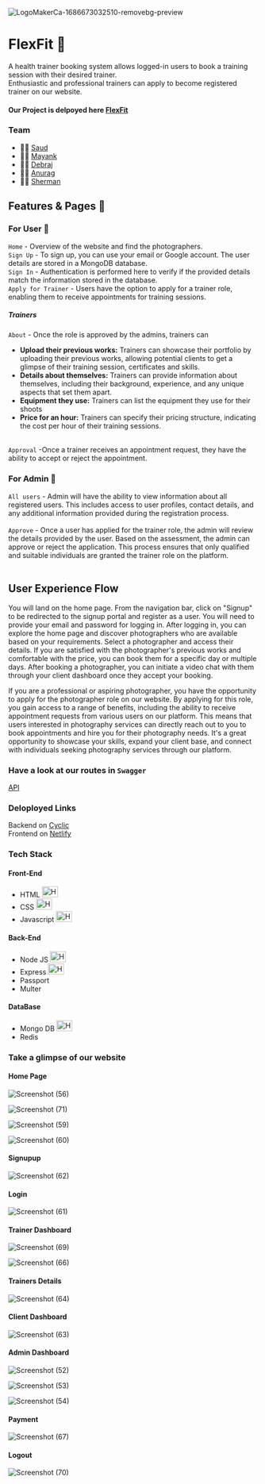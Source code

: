 ![LogoMakerCa-1686673032510-removebg-preview](https://github.com/mohammadsaud-0110/chic-smell-305/assets/112760057/013094ff-5189-4456-a4a3-15f3a2abbbd3)


# FlexFit :runner:

A health trainer booking system allows logged-in users to book a training session with their desired trainer. <br>
Enthusiastic and professional trainers can apply to become registered trainer on our website.

#### Our Project is delpoyed here [FlexFit](https://flexfit-frontend.vercel.app/)

### Team 
- :man_technologist: [Saud](https://www.linkedin.com/in/mdsaud/)
- :man_technologist: [Mayank](https://www.linkedin.com/in/mayank-kiran-khobragade/)
- :man_technologist: [Debraj](https://www.linkedin.com/in/debrajj/)
- :man_technologist: [Anurag](https://www.linkedin.com/in/anuragsingh1109/)
- :man_technologist: [Sherman](https://www.linkedin.com/in/sharman-debnath-8878a8205/)


## Features & Pages :page_facing_up:

### For User 	:adult:
`Home` - Overview of the website and find the photographers. <br>
`Sign Up` -  To sign up, you can use your email or Google account. The user details are stored in a MongoDB database. <br>
`Sign In` - Authentication is performed here to verify if the provided details match the information stored in the database. <br>
`Apply for Trainer` - Users have the option to apply for a trainer role, enabling them to receive appointments for training sessions. <br>

##### Trainers
`About` - Once the role is approved by the admins, trainers can 
- **Upload their previous works:** Trainers can showcase their portfolio by uploading their previous works, allowing potential clients to get a glimpse of their training session, certificates and skills. 
- **Details about themselves:** Trainers can provide information about themselves, including their background, experience, and any unique aspects that set them apart.
- **Equipment they use:** Trainers can list the equipment they use for their shoots
- **Price for an hour:** Trainers can specify their pricing structure, indicating the cost per hour of their training sessions.  <br> <br>

`Approval` -Once a trainer receives an appointment request, they have the ability to accept or reject the appointment. 

### For Admin 	:guard:
`All users` - Admin will have the ability to view information about all registered users. This includes access to user profiles, contact details, and any additional information provided during the registration process. <br> <br>
`Approve` - Once a user has applied for the trainer role, the admin will review the details provided by the user. Based on the assessment, the admin can approve or reject the application. This process ensures that only qualified and suitable individuals are granted the trainer role on the platform. <br> <br>

## User Experience Flow
You will land on the home page. From the navigation bar, click on "Signup" to be redirected to the signup portal and register as a user. You will need to provide your email and password for logging in. After logging in, you can explore the home page and discover photographers who are available based on your requirements. Select a photographer and access their details. If you are satisfied with the photographer's previous works and comfortable with the price, you can book them for a specific day or multiple days. After booking a photographer, you can initiate a video chat with them through your client dashboard once they accept your booking.

If you are a professional or aspiring photographer, you have the opportunity to apply for the photographer role on our website. By applying for this role, you gain access to a range of benefits, including the ability to receive appointment requests from various users on our platform. This means that users interested in photography services can directly reach out to you to book appointments and hire you for their photography needs. It's a great opportunity to showcase your skills, expand your client base, and connect with individuals seeking photography services through our platform.

### Have a look at our routes in `Swagger`

[API](https://flexfit.onrender.com/apidocs/)


### Deloployed Links
Backend on [Cyclic](https://rich-tan-cougar-tux.cyclic.app) <br>
Frontend on [Netlify](https://flexfit-frontend.vercel.app/)


### Tech Stack

#### Front-End
-  HTML <img src="https://raw.githubusercontent.com/get-icon/geticon/fc0f660daee147afb4a56c64e12bde6486b73e39/icons/html-5.svg" alt="HTML Icon" width="32" height="22">
-  CSS  <img src="https://raw.githubusercontent.com/get-icon/geticon/fc0f660daee147afb4a56c64e12bde6486b73e39/icons/css-3.svg" alt="HTML Icon" width="32" height="22">
-  Javascript  <img src="https://raw.githubusercontent.com/get-icon/geticon/fc0f660daee147afb4a56c64e12bde6486b73e39/icons/javascript.svg" alt="HTML Icon" width="32" height="22">

#### Back-End
-  Node JS  <img src="https://raw.githubusercontent.com/get-icon/geticon/fc0f660daee147afb4a56c64e12bde6486b73e39/icons/nodejs.svg" alt="HTML Icon" width="32" height="22">
-  Express  <img src="https://raw.githubusercontent.com/get-icon/geticon/fc0f660daee147afb4a56c64e12bde6486b73e39/icons/express.svg" alt="HTML Icon" width="32" height="22">
-  Passport
-  Multer

#### DataBase
-  Mongo DB  <img src="https://raw.githubusercontent.com/get-icon/geticon/fc0f660daee147afb4a56c64e12bde6486b73e39/icons/mongodb-icon.svg" alt="HTML Icon" width="32" height="22">
-  Redis

### Take a glimpse of our website

#### Home Page

![Screenshot (56)](https://github.com/mohammadsaud-0110/chic-smell-305/assets/115496150/9de7a3bb-b1a9-4b90-b34e-df154669dc4c)

![Screenshot (71)](https://github.com/mohammadsaud-0110/chic-smell-305/assets/115496150/0ec9c338-27d8-485b-8e32-ef1b282e794f)

![Screenshot (59)](https://github.com/mohammadsaud-0110/chic-smell-305/assets/115496150/27382c9b-7644-4c8d-b813-12e3f707d86f)

![Screenshot (60)](https://github.com/mohammadsaud-0110/chic-smell-305/assets/115496150/9930f91c-d405-48ff-aced-f248ff323310)

#### Signupup

![Screenshot (62)](https://github.com/mohammadsaud-0110/chic-smell-305/assets/115496150/c6d68666-62b3-467a-bfb1-ced57ab51e84)

#### Login

![Screenshot (61)](https://github.com/mohammadsaud-0110/chic-smell-305/assets/115496150/bee8217a-d5b8-4b28-bffd-87c6cad2c3a8)

#### Trainer Dashboard

![Screenshot (69)](https://github.com/mohammadsaud-0110/chic-smell-305/assets/115496150/4445cc51-b98d-401e-845d-12ba8b88863c)

![Screenshot (66)](https://github.com/mohammadsaud-0110/chic-smell-305/assets/115496150/e192c491-778f-4e77-bb72-b29fb72e25d8)

#### Trainers Details

![Screenshot (64)](https://github.com/mohammadsaud-0110/chic-smell-305/assets/115496150/8a521e76-6419-4c8f-96b3-f9323c2a4621)

#### Client Dashboard

![Screenshot (63)](https://github.com/mohammadsaud-0110/chic-smell-305/assets/115496150/0ad860da-59e5-4142-9113-fa67edb3d493)

#### Admin Dashboard

![Screenshot (52)](https://github.com/mohammadsaud-0110/chic-smell-305/assets/115496150/562a7c91-570c-4bc5-b18d-e4cffea91c06)

![Screenshot (53)](https://github.com/mohammadsaud-0110/chic-smell-305/assets/115496150/789fdf1d-2162-44f7-baf4-57fb4965c4f3)

![Screenshot (54)](https://github.com/mohammadsaud-0110/chic-smell-305/assets/115496150/29b62844-ce91-436c-8b91-c8d82a29f8dd)

#### Payment

![Screenshot (67)](https://github.com/mohammadsaud-0110/chic-smell-305/assets/115496150/2bffc955-f7b7-4eb5-89ac-f574d8fa4d88)

#### Logout

![Screenshot (70)](https://github.com/mohammadsaud-0110/chic-smell-305/assets/115496150/6d3765bf-7177-4167-bf3d-c6a13b12bb6d)

